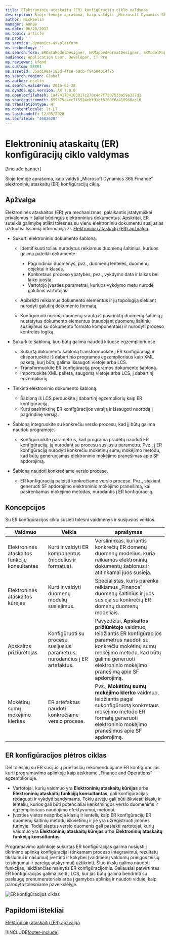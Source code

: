 ```yaml
---
title: Elektroninių ataskaitų (ER) konfigūracijų ciklo valdymas
description: Šioje temoje aprašoma, kaip valdyti „Microsoft Dynamics 365 Finance“ sprendimo elektroninių ataskaitų (ER) konfigūracijų ciklą.
author: NickSelin
manager: AnnBe
ms.date: 06/20/2017
ms.topic: article
ms.prod: ''
ms.service: dynamics-ax-platform
ms.technology: ''
ms.search.form: ERDataModelDesigner, ERMappedFormatDesigner, ERModelMappingDesigner, ERModelMappingTable, ERSolutionImport, ERSolutionTable, ERVendorTable, ERWorkspace
audience: Application User, Developer, IT Pro
ms.reviewer: kfend
ms.custom: 58801
ms.assetid: 35ad19ea-185d-4fce-b9cb-f94584b14f75
ms.search.region: Global
ms.author: nselin
ms.search.validFrom: 2016-02-28
ms.dyn365.ops.version: AX 7.0.0
ms.openlocfilehash: 1a4741784103817c270c4c7f730753ba59a327d1
ms.sourcegitcommit: 659375c4cc7f5524cbf91cf6160f6a410960ac16
ms.translationtype: HT
ms.contentlocale: lt-LT
ms.lasthandoff: 12/05/2020
ms.locfileid: "4682628"
---
```

# <a name="manage-the-electronic-reporting-er-configuration-lifecycle"></a>Elektroninių ataskaitų (ER) konfigūracijų ciklo valdymas

[!include [banner](../includes/banner.md)]

Šioje temoje aprašoma, kaip valdyti „Microsoft Dynamics 365 Finance“ elektroninių ataskaitų (ER) konfigūracijų ciklą.

## <a name="overview"></a>Apžvalga

Elektroninės ataskaitos (ER) yra mechanizmas, palaikantis įstatymiškai privalomus ir šaliai būdingus elektroninius dokumentus. Apskritai, ER suteikia galimybę atlikti tolesnes su vienu elektroniniu dokumentu susijusias užduotis. Išsamią informaciją žr. [Elektroninių ataskaitų (ER) apžvalga](general-electronic-reporting.md).

- Sukurti elektroninio dokumento šabloną.

    - Identifikuoti toliau nurodytus reikiamus duomenų šaltinius, kuriuos galima pateikti dokumente.

        - Pagrindiniai duomenys, pvz., duomenų lentelės, duomenų objektai ir klasės.
        - Konkretaus proceso ypatybės, pvz., vykdymo data ir laikas bei laiko juosta.
        - Vartotojo įvesties parametrai, kuriuos vykdymo metu nurodė galutinis vartotojas.

    - Apibrėžti reikiamus dokumento elementus ir jų topologiją siekiant nurodyti galutinį dokumento formatą.
    - Konfigūruoti norimą duomenų srautą iš pasirinktų duomenų šaltinių į nustatytus dokumento elementus (naudojant duomenų šaltinių susiejimus su dokumento formato komponentais) ir nurodyti proceso kontrolės logiką.

- Sukurkite šabloną, kurį būtų galima naudoti kituose egzemplioriuose.

    - Sukurtą dokumento šabloną transformuokite į ER konfigūraciją ir eksportuokite iš dabartinio programos egzemplioriaus kaip XML paketą, kurį būtų galima išsaugoti vietoje arba LCS.
    - Transformuokite ER konfigūraciją programos dokumento šabloną.
    - Importuokite XML paketą, saugomą vietoje arba LCS, į dabartinį egzempliorių.

- Tinkinti elektroninio dokumento šabloną.

    - Šabloną iš LCS perduokite į dabartinį egzempliorių kaip ER konfigūraciją.
    - Kurti pasirinktinę ER konfigūracijos versiją ir išsaugoti nuorodą į pagrindinę versiją.

- Šabloną integruokite su konkrečiu verslo procesu, kad jį būtų galima naudoti programoje.

    - Konfigūruokite parametrus, kad programa pradėtų naudoti ER konfigūraciją, ją nurodant su procesu susijusiu parametru. Pvz., į ER konfigūraciją nurodyti konkrečiu mokėtinų sumų mokėjimo metodu, kad būtų generuojamas elektroninio mokėjimo pranešimas apie SF apdorojimą.

- Šabloną naudoti konkrečiame verslo procese.

    - ER konfigūraciją paleisti konkrečiame verslo procese. Pvz., siekiant generuoti SF apdorojimo elektroninio mokėjimo pranešimą, kai pasirenkamas mokėjimo metodas, nurodantis į ER konfigūraciją.

## <a name="concepts"></a>Koncepcijos
Su ER konfigūracijos ciklu susieti tolesni vaidmenys ir susijusios veiklos.

| Vaidmuo                                       | Veikla                                                      | aprašymas |
|--------------------------------------------|-----------------------------------------------------------------|-------------|
| Elektroninės ataskaitos funkcijų konsultantas | Kurti ir valdyti ER komponentus (modelius ir formatus).           | Verslininkas, kuriantis konkrečių ER domenų duomenų modelius, kuria reikiamus elektroninių dokumentų šablonus ir atitinkamai juos susieja. |
| Elektroninės ataskaitos kūrėjas             | Kurti ir valdyti duomenų modelių susiejimus.                          | Specialistas, kuris parenka reikiamus „Finance‟ duomenų šaltinius ir juos susieja su konkrečių ER domenų duomenų modeliais. |
| Apskaitos prižiūrėtojas                      | Konfigūruoti su procesu susijusius parametrus, nurodančius į ER artefaktus. | Pavyzdžiui, **Apskaitos prižiūrėtojo** vaidmuo, leidžiantis ER konfigūracijos parametrus naudoti su konkrečiu mokėtinų sumų mokėjimo metodu, kad būtų galima generuoti elektroninio mokėjimo pranešimą apie SF apdorojimą. |
| Mokėtinų sumų mokėjimo klerkas            | ER artefaktus naudoti konkrečiame verslo procese.                | Pvz., **Mokėtinų sumų mokėjimo klerko** vaidmuo, leidžiantis pagal sukonfigūruotą konkretaus mokėjimo metodo ER formatą generuoti elektroninio mokėjimo pranešimus apie SF apdorojimą. |

## <a name="er-configuration-development-lifecycle"></a>ER konfigūracijos plėtros ciklas
Dėl tolesnių su ER susijusių priežasčių rekomenduojame ER konfigūracijas kurti programavimo aplinkoje kaip atskirame „Finance and Operations“ egzemplioriuje.

- Vartotojai, kurių vaidmuo yra **Elektroninių ataskaitų kūrėjas** arba **Elektroninių ataskaitų funkcijų konsultantas**, gali konfigūracijas redaguoti ir vykdyti bandymams. Tokiu atveju gali būti iškviesti klasių ir lentelių, kurios gali būti potencialiai kenksmingos verslo duomenims ir egzemplioriaus naudojimo efektyvumui, metodai.
- Įvesties vietos neapriboja klasių ir lentelių kaip ER konfigūracijų ER duomenų šaltinių metodų iškvietimų ir jie yra užregistruoti įmonės turinyje. Todėl slaptus verslo duomenis gali pasiekti vartotojai, kurių vaidmuo yra **Elektroninių ataskaitų kūrėjas** arba **Elektroninių ataskaitų funkcijų konsultantas**.

Programavimo aplinkoje sukurtas ER konfigūracijas galima nusiųsti į tikrinimo aplinką konfigūracijai (tinkamam proceso integravimui, rezultatų tikslumui ir našumui) įvertinti ir kokybei (vaidmenų valdomų prieigos teisių teisingumui ir pareigų atskyrimui) užtikrinti. Šiuo tikslu galima naudoti funkcijas, leidžiančias mainytis ER konfigūracijomis. Galiausiai patvirtintas ER konfigūracijas galima įkelti į LCS, kur jas būtų galima bendrinti su paslaugų prenumeratoriais arba į gamybos aplinką ir naudoti viduje, kaip parodyta tolesniame paveikslėlyje.

![ER konfigūracijos ciklas](./media/ger-configuration-lifecycle.png)

## <a name="additional-resources"></a>Papildomi ištekliai

[Elektroninių ataskaitų (ER) apžvalga](general-electronic-reporting.md)


[!INCLUDE[footer-include](../../../includes/footer-banner.md)]